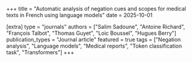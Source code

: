 +++
title = "Automatic analysis of negation cues and scopes for medical texts in French using language models"
date = 2025-10-01

[extra]
type = "journals"
authors = ["Salim Sadoune", "Antoine Richard", "François Talbot", "Thomas Guyet", "Loic Boussel", "Hugues Berry"]
publication_types = "Journal article"
featured = true
tags = ["Negation analysis", "Language models", "Medical reports", "Token classification task", "Transformers"]
+++

